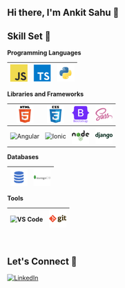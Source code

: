 ## Hi there, I'm Ankit Sahu 👋

## Skill Set 💪

**Programming Languages**

<img alt="JS" title="JavaScript" width="40px" src="https://raw.githubusercontent.com/github/explore/master/topics/javascript/javascript.png">|<img  alt="typescript" title="TypeScript" width="40px" src="https://raw.githubusercontent.com/devicons/devicon/master/icons/typescript/typescript-original.svg"/>|<img title="Python" alt="Python" width="40px" src="https://raw.githubusercontent.com/github/explore/master/topics/python/python.png" />
|--|--|--|

**Libraries and Frameworks**

<img title="HTML" alt="HTML" width="40px" src="https://raw.githubusercontent.com/devicons/devicon/master/icons/html5/html5-original-wordmark.svg">|<img title="CSS" alt="CSS" width="40px" src="https://raw.githubusercontent.com/devicons/devicon/master/icons/css3/css3-original-wordmark.svg">|<img title="Docker" alt="Docker" width="40px" src="https://raw.githubusercontent.com/devicons/devicon/master/icons/bootstrap/bootstrap-plain-wordmark.svg">|<img title="SCSS" alt="SCSS" width="40px" src="https://raw.githubusercontent.com/devicons/devicon/master/icons/sass/sass-original.svg">
|--|--|--|--|
<img title="Angular" alt="Angular" width="40px" src="https://angular.io/assets/images/logos/angular/angular.svg">|<img title="Ionic" alt="Ionic" width="40px" src="https://upload.wikimedia.org/wikipedia/commons/d/d1/Ionic_Logo.svg">|<img title="Flask" alt="Flask" width="40px" src="https://raw.githubusercontent.com/devicons/devicon/master/icons/nodejs/nodejs-original-wordmark.svg">|<img title="Django" alt="Django" width="40px" src="https://raw.githubusercontent.com/github/explore/master/topics/django/django.png">

**Databases**

<img title="SQL" alt="SQL" width="40px" src="https://raw.githubusercontent.com/github/explore/master/topics/sql/sql.png">|<img title="MongoDB" alt="MongoDB" width="40px" src="https://raw.githubusercontent.com/github/explore/master/topics/mongodb/mongodb.png">
|--|--|

**Tools**

<img title="VS Code" alt="VS Code" width="40px" src="https://img.icons8.com/fluent/48/000000/visual-studio-code-2019.png">|<img title="git" alt="git" width="40px" src="https://raw.githubusercontent.com/github/explore/master/topics/git/git.png">
|--|--|
<br>

## Let's Connect 🤝

<a href="https://www.linkedin.com/in/ankit-sahu-a9b220192/" target="_blank"><img title="LinkedIn" alt="LinkedIn" src="https://img.shields.io/badge/linkedin-0A66C2?style=for-the-badge&logo=linkedin&logoColor=white" /></a>
